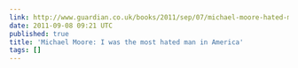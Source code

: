 ```yaml
---
link: http://www.guardian.co.uk/books/2011/sep/07/michael-moore-hated-man-america
date: 2011-09-08 09:21 UTC
published: true
title: 'Michael Moore: I was the most hated man in America'
tags: []
---
```



